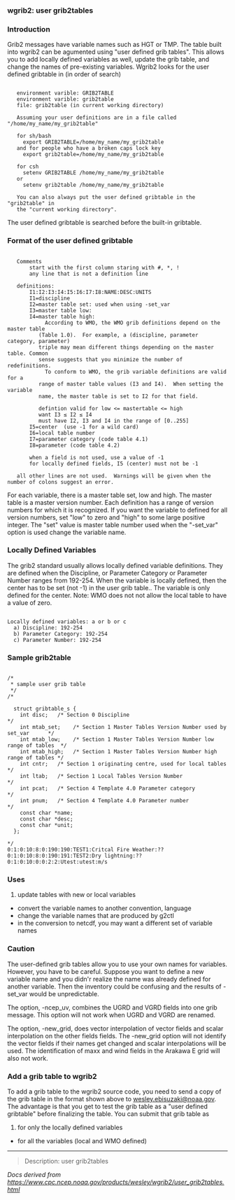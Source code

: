 
### wgrib2: user grib2tables



### Introduction



Grib2 messages have variable names such as HGT or TMP. The table built into wgrib2
can be agumented using "user defined grib tables". This allows you to add locally
defined variables as well, update the grib table, and change the names of pre-existing 
variables. Wgrib2 looks for the user defined gribtable in (in order of search)


```

   environment varible: GRIB2TABLE
   environment varible: grib2table
   file: grib2table (in current working directory)

   Assuming your user definitions are in a file called "/home/my_name/my_grib2table"

   for sh/bash
     export GRIB2TABLE=/home/my_name/my_grib2table
   and for people who have a broken caps lock key
     export grib2table=/home/my_name/my_grib2table

   for csh
     setenv GRIB2TABLE /home/my_name/my_grib2table
   or
     setenv grib2table /home/my_name/my_grib2table

   You can also always put the user defined gribtable in the "grib2table" in 
   the "current working directory".

```


The user defined gribtable is searched before the built-in gribtable. 

### Format of the user defined gribtable



```

   Comments
       start with the first column staring with #, *, !
       any line that is not a definition line

   definitions:
       I1:I2:I3:I4:I5:I6:I7:I8:NAME:DESC:UNITS
       I1=discipline
       I2=master table set: used when using -set_var
       I3=master table low:
       I4=master table high:
            According to WMO, the WMO grib definitions depend on the master table 
          (Table 1.0).  For example, a (discipline, parameter category, parameter)
          triple may mean different things depending on the master table. Common
          sense suggests that you minimize the number of redefinitions.
            To conform to WMO, the grib variable definitions are valid for a
          range of master table values (I3 and I4).  When setting the variable
          name, the master table is set to I2 for that field.

          defintion valid for low <= mastertable <= high
          want I3 ≤ I2 ≤ I4
          must have I2, I3 and I4 in the range of [0..255]
       I5=center  (use -1 for a wild card)
       I6=local table number
       I7=parameter category (code table 4.1)
       I8=parameter (code table 4.2)

       when a field is not used, use a value of -1
       for locally defined fields, I5 (center) must not be -1

   all other lines are not used.  Warnings will be given when the number of colons suggest an error. 

```


For each variable, there is a master table set, low and high. The master table is a master
version number. Each definition has a range of version numbers for which it is recognized.
If you want the variable to defined for all version numbers, set "low" to zero and "high"
to some large positive integer. The "set" value is master table number used when the "-set\_var"
option is used change the variable name.



### Locally Defined Variables


 The grib2 standard usually allows locally defined variable definitions.
They are defined when the Discipline, or Parameter Category or Parameter Number
ranges from 192-254. When the variable is locally defined, then the
center has to be set (not -1) in the user grib table.. The variable is only
defined for the center. Note: WMO does not not allow the local table to have
a value of zero.


```

Locally defined variables: a or b or c
  a) Discipline: 192-254
  b) Parameter Category: 192-254
  c) Parameter Number: 192-254

```

### Sample grib2table



```

/*
 * sample user grib table
 */
/*

  struct gribtable_s {
    int disc;   /* Section 0 Discipline                                */
    int mtab_set;    /* Section 1 Master Tables Version Number used by set_var      */
    int mtab_low;    /* Section 1 Master Tables Version Number low range of tables  */
    int mtab_high;   /* Section 1 Master Tables Version Number high range of tables */
    int cntr;   /* Section 1 originating centre, used for local tables */
    int ltab;   /* Section 1 Local Tables Version Number               */
    int pcat;   /* Section 4 Template 4.0 Parameter category           */
    int pnum;   /* Section 4 Template 4.0 Parameter number             */
    const char *name;
    const char *desc;
    const char *unit;
  };

*/
0:1:0:10:8:0:190:190:TEST1:Critcal Fire Weather:??
0:1:0:10:8:0:190:191:TEST2:Dry lightning:??
0:1:0:10:0:0:2:2:Utest:utest:m/s

```

### Uses


1. update tables with new or local variables
- convert the variable names to another convention, language
- change the variable names that are produced by g2ctl
- in the conversion to netcdf, you may want a different set of variable names


### Caution


 
The user-defined grib tables allow you to use your own names for variables.
However, you have to be careful. Suppose you want to define a new variable
name and you didn'r realize the name was already defined for another variable. 
Then the inventory could be confusing and the results of -set\_var would be
unpredictable.

 The option, -ncep\_uv, combines the UGRD and VGRD fields into one
grib message. This option will not work when UGRD and VGRD are renamed.

 The option, -new\_grid, does vector interpolation of vector fields and
scalar interpolation on the other fields fields. The -new\_grid option will
not identify the vector fields if their names get changed and scalar
interpolations will be used. The identification of maxx and wind fields
in the Arakawa E grid will also not work.

### Add a grib table to wgrib2



To add a grib table to the wgrib2 source code, you need to send a copy of 
the grib table in the format shown above to wesley.ebisuzaki@noaa.gov. The
advantage is that you get to test the grib table as a "user defined gribtable" 
before finalizing the table. You can submit that grib table as

1. for only the locally defined variables
- for all the variables (local and WMO defined)


















----

>Description: user grib2tables

_Docs derived from <https://www.cpc.ncep.noaa.gov/products/wesley/wgrib2/user_grib2tables.html>_